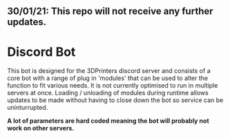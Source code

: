 ## 30/01/21: This repo will not receive any further updates.

# Discord Bot
This bot is designed for the 3DPrinters discord server and consists of a core bot with a range of plug in 'modules' that can be used to alter the function to fit various needs. It is not currently optimised to run in multiple servers at once. Loading / unloading of modules during runtime allows updates to be made without having to close down the bot so service can be uninturrupted.

**A lot of parameters are hard coded meaning the bot will probably not work on other servers.**

